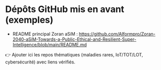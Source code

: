 # Dépôts GitHub mis en avant (exemples)
- README principal Zoran aSiM : https://github.com/AIformpro/Zoran-2040-aSiM-Towards-a-Public-Ethical-and-Resilient-Super-Intelligence/blob/main/README.md

👉 Ajouter ici les repos thématiques (maladies rares, IoT/TOT/LOT, cybersécurité) avec liens vérifiés.
